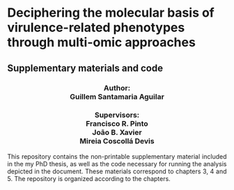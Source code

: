 <h1>Deciphering the molecular basis of virulence-related phenotypes through multi-omic approaches</h1>
<h2>Supplementary materials and code</h2>

<h3 style="text-align: center;">Author:<br>
Guillem Santamaria Aguilar</h3>

<h3 style="text-align: center;">Supervisors:<br>
Francisco R. Pinto<br>
João B. Xavier<br>
Mireia Coscollá Devis</h3>

<div style="text-align: justify">This repository contains the non-printable supplementary material included in the my PhD thesis, as well as the code necessary for running the analysis depicted in the document. These materials correspond to chapters 3, 4 and 5. The repository is organized according to the chapters.<br></div>